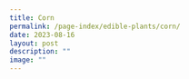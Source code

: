 ```yaml
---
title: Corn
permalink: /page-index/edible-plants/corn/
date: 2023-08-16
layout: post
description: ""
image: ""
---
```

